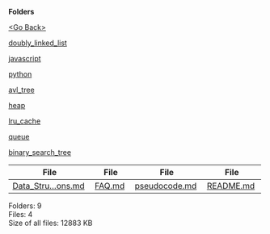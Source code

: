 **Folders**

[&lt;Go Back&gt;](../right.html)

[doubly\_linked\_list](doubly_linked_list/right.html)

[javascript](javascript/right.html)

[python](python/right.html)

[avl\_tree](avl_tree/right.html)

[heap](heap/right.html)

[lru\_cache](lru_cache/right.html)

[queue](queue/right.html)

[binary\_search\_tree](binary_search_tree/right.html)

<table><thead><tr class="header"><th><strong>File</strong></th><th><strong>File</strong></th><th><strong>File</strong></th><th><strong>File</strong></th></tr></thead><tbody><tr class="odd"><td><a href="Data_Structures_Questions.md">Data_Stru…ons.md</a> </td><td><a href="FAQ.md">FAQ.md</a> </td><td><a href="pseudocode.md">pseudocode.md</a> </td><td><a href="README.md">README.md</a> </td></tr></tbody></table>

Folders: 9  
Files: 4  
Size of all files: 12883 KB
